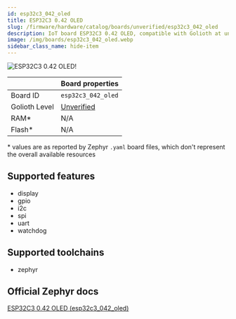```yaml
---
id: esp32c3_042_oled
title: ESP32C3 0.42 OLED
slug: /firmware/hardware/catalog/boards/unverified/esp32c3_042_oled
description: IoT board ESP32C3 0.42 OLED, compatible with Golioth at unverified level.
image: /img/boards/esp32c3_042_oled.webp
sidebar_class_name: hide-item
---
```


[//]: # (This is an auto-generated file, do not edit! Changes to it will be lost upon re-generation)

![ESP32C3 0.42 OLED!](/img/boards/esp32c3_042_oled.webp "ESP32C3 0.42 OLED")

|                | Board properties     |
| -------------  | -------------------- |
| Board ID       | `esp32c3_042_oled` |
| Golioth Level  | [Unverified](/firmware/hardware#unverified-boards) |
| RAM*           | N/A |
| Flash*         | N/A |

\* values are as reported by Zephyr `.yaml` board files, which don't represent the overall available resources



## Supported features

* display
* gpio
* i2c
* spi
* uart
* watchdog

## Supported toolchains

* zephyr

## Official Zephyr docs

[ESP32C3 0.42 OLED (esp32c3_042_oled)](https://docs.zephyrproject.org/latest/boards/01space/esp32c3_042_oled/doc/index.html)
